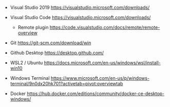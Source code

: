 * Visual Studio 2019 https://visualstudio.microsoft.com/downloads/
* Visual Studio Code https://visualstudio.microsoft.com/downloads/
  * Remote plugin https://code.visualstudio.com/docs/remote/remote-overview

* Git https://git-scm.com/download/win
* Github Desktop https://desktop.github.com/

* WSL2 / Ubuntu https://docs.microsoft.com/en-us/windows/wsl/install-win10
* Windows Terminal https://www.microsoft.com/en-us/p/windows-terminal/9n0dx20hk701?activetab=pivot:overviewtab

* Docker https://hub.docker.com/editions/community/docker-ce-desktop-windows/

